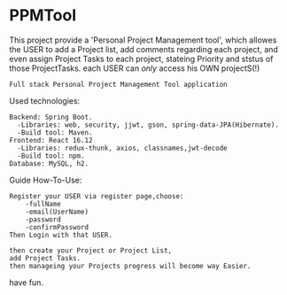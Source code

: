 # PPMTool
This project provide a 'Personal Project Management tool',
which allowes the USER to add a Project list, add comments regarding each project,
and even assign Project Tasks to each project, stateing Priority and ststus of those ProjectTasks.
    each USER can *only* access his OWN projectS(!)

    Full stack Personal Project Management Tool application


Used technologies:

    Backend: Spring Boot.
      -Libraries: web, security, jjwt, gson, spring-data-JPA(Hibernate).
      -Build tool: Maven.
    Frontend: React 16.12
      -Libraries: redux-thunk, axios, classnames,jwt-decode
      -Build tool: npm.
    Database: MySQL, h2.
    


Guide How-To-Use:

    Register your USER via register page,choose:
        -fullName
        -email(UserName)
        -password
        -confirmPassword
    Then Login with that USER.
  
    then create your Project or Project List,
    add Project Tasks.
    then manageing your Projects progress will become way Easier. 
    
 have fun.
  

